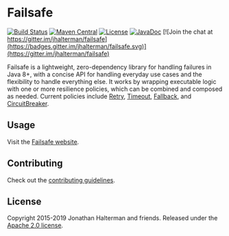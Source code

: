 # Failsafe

[![Build Status](https://travis-ci.org/jhalterman/failsafe.svg)](https://travis-ci.org/jhalterman/failsafe)
[![Maven Central](https://img.shields.io/maven-central/v/net.jodah/failsafe.svg?maxAge=60&colorB=53C92E)](https://maven-badges.herokuapp.com/maven-central/net.jodah/failsafe)
[![License](http://img.shields.io/:license-apache-brightgreen.svg)](http://www.apache.org/licenses/LICENSE-2.0.html)
[![JavaDoc](https://img.shields.io/maven-central/v/net.jodah/failsafe.svg?maxAge=60&label=javadoc)](https://jhalterman.github.com/failsafe/javadoc)
[![Join the chat at https://gitter.im/jhalterman/failsafe](https://badges.gitter.im/jhalterman/failsafe.svg)](https://gitter.im/jhalterman/failsafe)

Failsafe is a lightweight, zero-dependency library for handling failures in Java 8+, with a concise API for handling everyday use cases and the flexibility to handle everything else. It works by wrapping executable logic with one or more resilience policies, which can be combined and composed as needed. Current policies include [Retry](https://jodah.net/failsafe/retry/), [Timeout](https://jodah.net/failsafe/timeout/), [Fallback](https://jodah.net/failsafe/fallback/), and [CircuitBreaker](https://jodah.net/failsafe/circuit-breaker/).

## Usage

Visit the [Failsafe website](https://jodah.net/failsafe).

## Contributing

Check out the [contributing guidelines](https://github.com/jhalterman/failsafe/blob/master/CONTRIBUTING.md).

## License

Copyright 2015-2019 Jonathan Halterman and friends. Released under the [Apache 2.0 license](https://github.com/jhalterman/failsafe/blob/master/LICENSE).